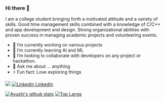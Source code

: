 ### Hi there 👋

<!--
**aj-spec/aj-spec** is a ✨ _special_ ✨ repository because its `README.md` (this file) appears on your GitHub profile.

Here are some ideas to get you started:-->
I am a college student bringing forth a motivated attitude and a variety of skills. Good time management skills combined with a knowledge of C/C++ and app development and design. Strong organizational abilities with proven success in managing academic projects and volunteering events.

- 🔭 I’m currently working on various projects
- 🌱 I’m currently learning AI and ML
- 👯 I’m looking to collaborate with developers on any project or hackathon.
- 💬 Ask me about ... anything
- ⚡ Fun fact: Love exploring things

![](https://komarev.com/ghpvc/?username=aj-spec)
[![Linkedin](https://i.stack.imgur.com/gVE0j.png) LinkedIn](https://www.linkedin.com/in/ayushi-jain-17b547190/)
  
[![Ayushi's github stats](https://github-readme-stats.vercel.app/api?username=aj-spec&count_private=true&show_icons=true)](https://github.com/aj-spec/github-readme-stats)
[![Top Langs](https://github-readme-stats.vercel.app/api/top-langs/?username=aj-spec&layout=compact)](https://github.com/aj-spec/github-readme-stats)



